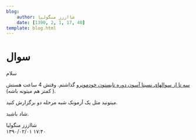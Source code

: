 ```yaml
---
blog:
    author: شااززز منگولیا
    date: [1390, 2, 1, 17, 40]
template: blog.html
---
```

# سوال

<div class="cnt">
سلام<p><a href="http://s1.picofile.com/file/6567309854/IOI19.pdf.html" title="سه تا سوال!">سه تا از سوالهای نسبتا آسون دوره تابستون خودمون</a>رو گذاشتم. وقتش 4 ساعت هستش ( کمتر هم میتونه باشه).</p>
<p>میتونید مثل یک آزمونک شبه مرحله دو برگزارش کنید.</p>
<p>شاد باشید.</p>
</div>

<div class="blog-info">
    <div class="blog-author">شااززز منگولیا</div>
    <div class="blog-date">۱۳۹۰/۰۲/۰۱ ۱۷:۴۰</div>
</div>

